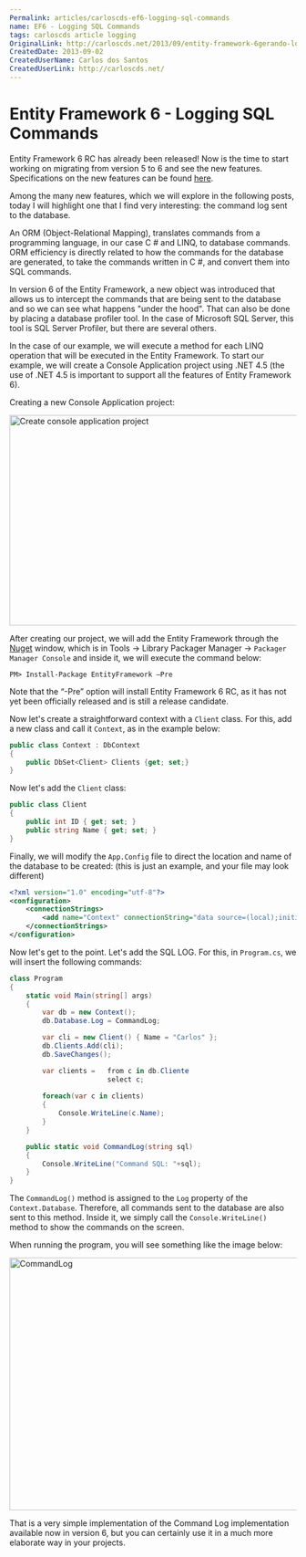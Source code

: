 ```yaml
---
Permalink: articles/carloscds-ef6-logging-sql-commands
name: EF6 - Logging SQL Commands
tags: carloscds article logging
OriginalLink: http://carloscds.net/2013/09/entity-framework-6gerando-log-dos-comandos-sql/
CreatedDate: 2013-09-02
CreatedUserName: Carlos dos Santos
CreatedUserLink: http://carloscds.net/
---
```


# Entity Framework 6 - Logging SQL Commands

Entity Framework 6 RC has already been released! Now is the time to start working on migrating from version 5 to 6 and see the new features. Specifications on the new features can be found [here](https://docs.microsoft.com/en-us/ef/ef6/what-is-new/past-releases).

Among the many new features, which we will explore in the following posts, today I will highlight one that I find very interesting: the command log sent to the database.

An ORM (Object-Relational Mapping), translates commands from a programming language, in our case C # and LINQ, to database commands. ORM efficiency is directly related to how the commands for the database are generated, to take the commands written in C #, and convert them into SQL commands.

In version 6 of the Entity Framework, a new object was introduced that allows us to intercept the commands that are being sent to the database and so we can see what happens "under the hood". That can also be done by placing a database profiler tool. In the case of Microsoft SQL Server, this tool is SQL Server Profiler, but there are several others.

In the case of our example, we will execute a method for each LINQ operation that will be executed in the Entity Framework. To start our example, we will create a Console Application project using .NET 4.5 (the use of .NET 4.5 is important to support all the features of Entity Framework 6).

Creating a new Console Application project:

<img src="https://www.carloscds.net/wp-content/uploads/2013/09/SNAGHTML476eb602_thumb2.png" width="532" height="369" alt="Create console application project">

After creating our project, we will add the Entity Framework through the [Nuget](https://nuget-tutorial.net/) window, which is in Tools -> Library Packager Manager -> `Packager Manager Console` and inside it, we will execute the command below:

```package-manager
PM> Install-Package EntityFramework –Pre
```

Note that the “-Pre” option will install Entity Framework 6 RC, as it has not yet been officially released and is still a release candidate.

Now let's create a straightforward context with a `Client` class. For this, add a new class and call it `Context`, as in the example below:

```csharp
public class Context : DbContext
{
    public DbSet<Client> Clients {get; set;}
}
```

Now let's add the `Client` class:

```csharp
public class Client
{
    public int ID { get; set; }
    public string Name { get; set; }
}
```

Finally, we will modify the `App.Config` file to direct the location and name of the database to be created: (this is just an example, and your file may look different)

```xml
<?xml version="1.0" encoding="utf-8"?>
<configuration>
    <connectionStrings>
        <add name="Context" connectionString="data source=(local);initial catalog=EFLog;integrated security=true;" providerName="System.Data.SqlClient"/>
    </connectionStrings>
</configuration>
```

Now let's get to the point. Let's add the SQL LOG. For this, in `Program.cs`, we will insert the following commands:

```csharp
class Program
{
    static void Main(string[] args)
    {
        var db = new Context();
        db.Database.Log = CommandLog;

        var cli = new Client() { Name = "Carlos" };
        db.Clients.Add(cli);
        db.SaveChanges();

        var clients =   from c in db.Cliente
                        select c;
  
        foreach(var c in clients)
        {
            Console.WriteLine(c.Name);
        }
    }

    public static void CommandLog(string sql)
    {
        Console.WriteLine("Command SQL: "+sql);
    }
}
```

The `CommandLog()` method is assigned to the `Log` property of the `Context.Database`. Therefore, all commands sent to the database are also sent to this method. Inside it, we simply call the `Console.WriteLine()` method to show the commands on the screen.

When running the program, you will see something like the image below:

<img src="https://www.carloscds.net/wp-content/uploads/2013/09/SNAGHTML47817c48_thumb2.png" width="676" height="443" alt="CommandLog">

That is a very simple implementation of the Command Log implementation available now in version 6, but you can certainly use it in a much more elaborate way in your projects.